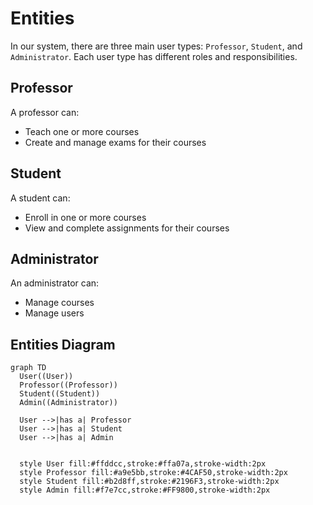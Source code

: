 # Entities

In our system, there are three main user types: `Professor`, `Student`, and `Administrator`. Each user type has different roles and responsibilities.

## Professor

A professor can:

- Teach one or more courses
- Create and manage exams for their courses

## Student

A student can:

- Enroll in one or more courses
- View and complete assignments for their courses

## Administrator

An administrator can:

- Manage courses
- Manage users

## Entities Diagram

```mermaid
graph TD
  User((User))
  Professor((Professor))
  Student((Student))
  Admin((Administrator))

  User -->|has a| Professor
  User -->|has a| Student
  User -->|has a| Admin


  style User fill:#ffddcc,stroke:#ffa07a,stroke-width:2px
  style Professor fill:#a9e5bb,stroke:#4CAF50,stroke-width:2px
  style Student fill:#b2d8ff,stroke:#2196F3,stroke-width:2px
  style Admin fill:#f7e7cc,stroke:#FF9800,stroke-width:2px


```
